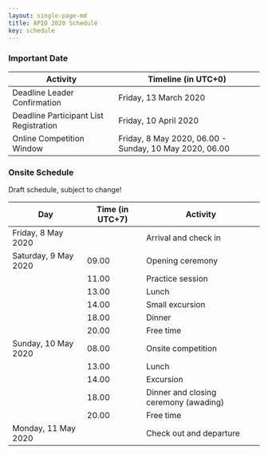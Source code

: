 ```yaml
---
layout: single-page-md
title: APIO 2020 Schedule
key: schedule
---
```


### Important Date

| Activity | Timeline (in UTC+0) |
|----------|----------|
| Deadline Leader Confirmation | Friday, 13 March 2020 |
| Deadline Participant List Registration | Friday, 10 April 2020 |
| Online Competition Window | Friday, 8 May 2020, 06.00 - Sunday, 10 May 2020, 06.00 |


### Onsite Schedule

Draft schedule, subject to change!

| Day | Time (in UTC+7) | Activity |
|-----|------|----------|
| Friday, 8 May 2020   |       | Arrival and check in |
| Saturday, 9 May 2020 | 09.00 | Opening ceremony |
|                      | 11.00 | Practice session |
|                      | 13.00 | Lunch |
|                      | 14.00 | Small excursion |
|                      | 18.00 | Dinner |
|                      | 20.00 | Free time |
| Sunday, 10 May 2020  | 08.00 | Onsite competition |
|                      | 13.00 | Lunch |
|                      | 14.00 | Excursion |
|                      | 18.00 | Dinner and closing ceremony (awading) |
|                      | 20.00 | Free time |
| Monday, 11 May 2020  |       | Check out and departure |